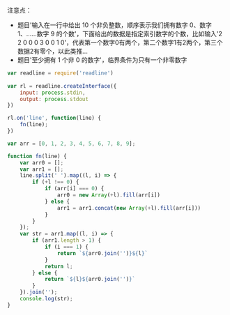 注意点：

- 题目'输入在一行中给出 10 个非负整数，顺序表示我们拥有数字 0、数字 1、……数字 9 的个数'，下面给出的数据是指定索引数字的个数，比如输入'2 2 0 0 0 3 0 0 1 0'，代表第一个数字0有两个，第二个数字1有2两个，第三个数据2有零个，以此类推...
- 题目'至少拥有 1 个非 0 的数字'，临界条件为只有一个非零数字

```javascript
var readline = require('readline')
 
var rl = readline.createInterface({
    input: process.stdin,
    output: process.stdout
})

rl.on('line', function(line) {
    fn(line);
})

var arr = [0, 1, 2, 3, 4, 5, 6, 7, 8, 9];

function fn(line) {
    var arr0 = [];
    var arr1 = [];
    line.split(' ').map((l, i) => {
        if (+l !== 0) {
            if (arr[i] === 0) {
                arr0 = new Array(+l).fill(arr[i])
            } else {
                arr1 = arr1.concat(new Array(+l).fill(arr[i]))
            }
        }
    });
    var str = arr1.map((l, i) => {
        if (arr1.length > 1) {
            if (i === 1) {
                return `${arr0.join('')}${l}`
            }
            return l;
        } else {
            return `${l}${arr0.join('')}`
        }
    }).join('');
    console.log(str);
}
```
